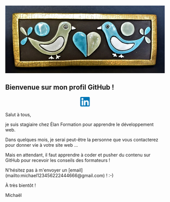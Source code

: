 ![Cover](https://github.com/Goldorakor/Goldorakor/blob/main/img/boite_oiseaux.jpg)

## Bienvenue sur mon profil GitHub !

<p align='center'>
<a href="https://www.linkedin.com/in/michael-heid-846663329/"><img height="30" src="https://github.com/Goldorakor/Goldorakor/blob/main/img/linkedin.png?raw=true"></a>
</p>

<p>Salut à tous,</p>

<p>je suis stagiaire chez Élan Formation pour apprendre le développement web.</p>
<p>Dans quelques mois, je serai peut-être la personne que vous contacterez pour donner vie à votre site web ...</p>
<p>Mais en attendant, il faut apprendre à coder et pusher du contenu sur GitHub pour recevoir les conseils des formateurs !</p>

<!--
**Goldorakor/Goldorakor** is a ✨ _special_ ✨ repository because its `README.md` (this file) appears on your GitHub profile.

Here are some ideas to get you started:

- 🔭 I’m currently working on ...
- 🌱 I’m currently learning ...
- 👯 I’m looking to collaborate on ...
- 🤔 I’m looking for help with ...
- 💬 Ask me about ...
- 📫 How to reach me: ...
- 😄 Pronouns: ...
- ⚡ Fun fact: ...
-->

<p>N'hésitez pas à m'envoyer un [email](mailto:michael123456222444666@gmail.com) ! :-)</p>
<p></p>À très bientôt !</p>
<p></p>Michaël</p>
